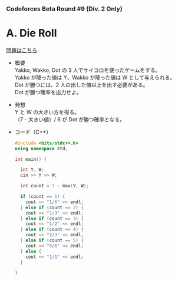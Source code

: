 ### Codeforces Beta Round #9 (Div. 2 Only)

# A. Die Roll

  [問題はこちら](https://codeforces.com/problemset/problem/9/A)
  
- 概要<br>
  Yakko, Wakko, Dot の 3 人でサイコロを使ったゲームをする。<br>
  Yakko が降った値は Y、Wakko が降った値は W として与えられる。<br>
  Dot が勝つには、2 人の出した値以上を出す必要がある。<br>
  Dot が勝つ確率を出力せよ。
  
  
- 発想<br>
  Y と W の大きい方を得る。<br>
  （7 - 大きい値）/ 6 が Dot が勝つ確率となる。 
  
  
- コード（C++）

  ```cpp
  #include <bits/stdc++.h>
  using namespace std;

  int main() {

    int Y, W;
    cin >> Y >> W;

    int count = 7 - max(Y, W);

    if (count == 1) {
      cout << "1/6" << endl;
    } else if (count == 2) {
      cout << "1/3" << endl;
    } else if (count == 3) {
      cout << "1/2" << endl;
    } else if (count == 4) {
      cout << "2/3" << endl;
    } else if (count == 5) {
      cout << "5/6" << endl;
    } else {
      cout << "1/1" << endl;
    }

  }
  ```
    
